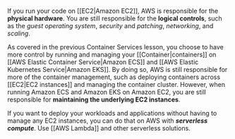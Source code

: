 
If you run your code on [[EC2|Amazon EC2]], AWS is responsible for the **physical hardware**. You are still responsible for the **logical controls**, such as the *guest operating system*, *security* and *patching*, *networking*, and *scaling*.  
  
As covered in the previous Container Services lesson, you choose to have more control by running and managing your [[Container|containers]] on [[AWS Elastic Container Service|Amazon ECS]] and [[AWS Elastic Kubernetes Service|Amazon EKS]]. By doing so, AWS is still responsible for more of the container management, such as deploying containers across [[EC2|EC2 instances]] and managing the container cluster. However, when running Amazon ECS and Amazon EKS on Amazon EC2, you are still responsible for **maintaining the underlying EC2 instances**.  
  
If you want to deploy your workloads and applications without having to manage any EC2 instances, you can do that on AWS with ***serverless compute***. Use [[AWS Lambda]] and other serverless solutions.